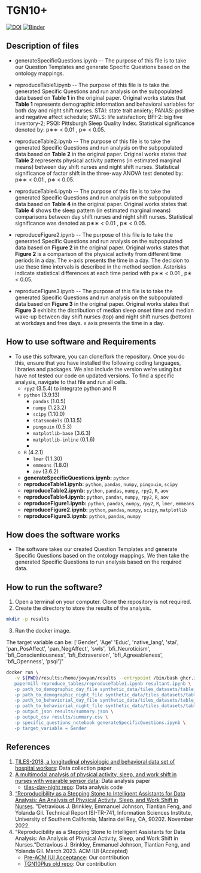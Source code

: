 # TGN10+

[![DOI](https://zenodo.org/badge/587812631.svg)](https://zenodo.org/badge/latestdoi/587812631)
[![Binder](https://mybinder.org/badge_logo.svg)](https://mybinder.org/v2/gh/Brinkley97/TGN10Plus/HEAD)

## Description of files

- generateSpecificQuestions.ipynb -- The purpose of this file is to take our Question Templates and generate Specific Questions based on the ontology mappings.

- reproduceTable1.ipynb -- The purpose of this file is to take the generated Specific Questions and run analysis on the subpopulated data based on **Table 1** in the original paper. Original works states that **Table 1** represents demographic information and behavioral variables for both day and night shift nurses. STAI: state trait anxiety; PANAS: positive and negative affect schedule; SWLS: life satisfaction; BFI-2: big five inventory-2; PSQI: Pittsburgh Sleep Quality Index. Statistical significance denoted by: p∗∗ < 0.01 , p∗ < 0.05.

- reproduceTable2.ipynb -- The purpose of this file is to take the generated Specific Questions and run analysis on the subpopulated data based on **Table 2** in the original paper. Original works states that **Table 2** represents physical activity patterns (in estimated marginal means) between day shift nurses and night shift nurses. Statistical significance of factor shift in the three-way ANOVA test denoted by: p∗∗ < 0.01 , p∗ < 0.05.

- reproduceTable4.ipynb -- The purpose of this file is to take the generated Specific Questions and run analysis on the subpopulated data based on **Table 4** in the original paper. Original works states that **Table 4** shows the sleep pattern (in estimated marginal means) comparisons between day shift nurses and night shift nurses. Statistical significance was denoted as p∗∗ < 0.01 , p∗ < 0.05.

- reproduceFigure2.ipynb -- The purpose of this file is to take the generated Specific Questions and run analysis on the subpopulated data based on **Figure 2** in the original paper. Original works states that **Figure 2** is a comparison of the physical activity from different time periods in a day. The x-axis presents the time in a day. The decision to use these time intervals is described in the method section. Asterisks indicate statistical differences at each time period with p∗∗ < 0.01 , p∗ < 0.05.

- reproduceFigure3.ipynb -- The purpose of this file is to take the generated Specific Questions and run analysis on the subpopulated data based on **Figure 3** in the original paper. Original works states that **Figure 3** exhibits the distribution of median sleep onset time and median wake-up between day shift nurses (top) and night shift nurses (bottom) at workdays and free days. x axis presents the time in a day.

## How to use software and Requirements

- To use this software, you can clone/fork the repository. Once you do this, ensure that you have installed the following coding languages, libraries and packages. We also include the version we're using but have not tested our code on updated versions. To find a specific analysis, navigate to that file and run all cells.
  - `rpy2` (3.5.4) to integrate python and R
  - `python` (3.9.13)
    - `pandas` (1.0.5)
    - `numpy` (1.23.2)
    - `scipy` (1.10.0)
    - `statsmodels` (0.13.5)
    - `pingouin` (0.5.3)
    - `matplotlib-base` (3.6.3)
    - `matplotlib-inline` (0.1.6)
    -
  - `R` (4.2.1)
    - `lmer` (1.1.30)
    - `emmeans` (1.8.0)
    - `aov` (3.6.2)
  - **generateSpecificQuestions.ipynb:** `python`
  - **reproduceTable1.ipynb:** `python`, `pandas`, `numpy`, `pingouin`, `scipy`
  - **reproduceTable2.ipynb:** `python`, `pandas`, `numpy`, `rpy2`, `R`, `aov`
  - **reproduceTable4.ipynb:** `python`, `pandas`, `numpy`, `rpy2`, `R`, `aov`
  - **reproduceFigure1.ipynb:** `python`, `pandas`, `numpy`, `rpy2`, `R`, `lmer`, `emmeans`
  - **reproduceFigure2.ipynb:** `python`, `pandas`, `numpy`, `scipy`, `matplotlib`
  - **reproduceFigure3.ipynb:** `python`, `pandas`, `numpy`

## How does the software works

- The software takes our created Question Templates and generate Specific Questions based on the ontology mappings. We then take the generated Specific Questions to run analysis based on the required data.

## How to run the software?

1. Open a terminal on your computer. Clone the repository is not required.
2. Create the directory to store the results of the analysis.

```bash
mkdir -p results
```

3. Run the docker image.

The target variable can be: ['Gender', 'Age' 'Educ', 'native_lang', 'stai', 'pan_PosAffect', 'pan_NegAffect', 'swls', 'bfi_Neuroticism', 'bfi_Conscientiousness', 'bfi_Extraversion', 'bfi_Agreeableness', 'bfi_Openness', 'psqi']"

```bash
docker run \
   -v ${PWD}/results:/home/jovyan/results --entrypoint /bin/bash ghcr.io/mosoriob/tgn10plus:latest -c "
   papermill reproduce_tables/reproduceTable1.ipynb resultant.ipynb \
   -p path_to_demographic_day_file synthetic_data/tiles_datasets/table_1_synthetic_data/day_table_1_synthetic_demographic_data.csv \
   -p path_to_demographic_night_file synthetic_data/tiles_datasets/table_1_synthetic_data/night_table_1_synthetic_demographic_data.csv \
   -p path_to_behaviorial_day_file synthetic_data/tiles_datasets/table_1_synthetic_data/day_table_1_synthetic_behavioral_data.csv \
   -p path_to_behaviorial_night_file synthetic_data/tiles_datasets/table_1_synthetic_data/night_table_1_synthetic_behavioral_data.csv \
   -p output_json results/summary.json \
   -p output_csv results/summary.csv \
   -p specific_questions_notebook generateSpecificQuestions.ipynb \
   -p target_variable = Gender
```

## References

1. [TILES-2018, a longitudinal physiologic and behavioral data set of hospital workers](https://www.mendeley.com/catalogue/8996e643-6d17-3ece-b50c-805c1f617b1d/?utm_source=desktop&utm_medium=1.19.8&utm_campaign=open_catalog&userDocumentId=%7Ba089ce74-8915-40a2-a6c1-da344c6179c5%7D): Data collection paper
2. [A multimodal analysis of physical activity, sleep, and work shift in nurses with wearable sensor data](https://www.nature.com/articles/s41598-021-87029-w?proof=t%25C2%25A0): Data analysis paper
   - [tiles-day-night repo](https://github.com/usc-sail/tiles-day-night): Data analysis code
3. [“Reproducibility as a Stepping Stone to Intelligent Assistants for Data Analysis: An Analysis of Physical Activity, Sleep, and Work Shift in Nurses](https://www.isi.edu/results/technical-reports/). ”Detravious J. Brinkley, Emmanuel Johnson, Tiantian Feng, and Yolanda Gil. Technical Report ISI-TR-741, Information Sciences Institute, University of Southern California, Marina del Rey, CA, 90202. November 2022.
4. “Reproducibility as a Stepping Stone to Intelligent Assistants for Data Analysis: An Analysis of Physical Activity, Sleep, and Work Shift in Nurses.”Detravious J. Brinkley, Emmanuel Johnson, Tiantian Feng, and Yolanda Gil. March 2023. ACM IUI (Accepted)
   - [Pre-ACM IUI Acceptance](https://zenodo.org/record/7552433#.Y9Fg0-zMIRQ): Our contribution
   - [TGN10Plus old repo](https://github.com/Brinkley97/TGN10/tree/main): Our contribution

